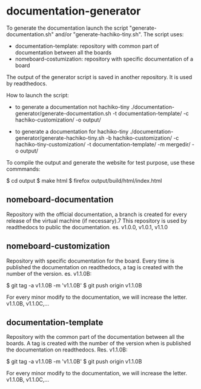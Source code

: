 documentation-generator
=======================

To generate the documentation launch the script "generate-documentation.sh" and/or "generate-hachiko-tiny.sh". The script uses:
- documentation-template: repository with common part of documentation between all the boards
- nomeboard-costumization: repository with specific documentation of a board

The output of the generator script is saved in another repository. It is used by readthedocs.

How to launch the script:

- to generate a documentation not hachiko-tiny
./documentation-generator/generate-documentation.sh -t documentation-template/ -c hachiko-customization/ -o output/

- to generate a documentation for hachiko-tiny
./documentation-generator/generate-hachiko-tiny.sh -b hachiko-customization/ -c hachiko-tiny-customization/ -t documentation-template/ -m mergedir/ -o output/

To compile the output and generate the website for test purpose, use these commmands:

$ cd output
$ make html
$ firefox output/build/html/index.html

nomeboard-documentation
-----------------------
Repository with the official documentation, a branch is created for every release of the virtual machine (if necessary).7
This repository is used by readthedocs to public the documentation.
es. v1.0.0, v1.0.1, v1.1.0

nomeboard-customization
-----------------------
Repository with specific documentation for the board. Every time is published the documentation on readthedocs, a tag is created with the number of the version.
es. v1.1.0B:

$ git tag -a v1.1.0B -m 'v1.1.0B'
$ git push origin v1.1.0B

For every minor modify to the documentation, we will increase the letter. v1.1.0B, v1.1.0C,...

documentation-template
----------------------
Repository with the common part of the documentation between all the boards. A tag is created with the number of the version when is published the documentation on readthedocs.
Res. v1.1.0B:

$ git tag -a v1.1.0B -m 'v1.1.0B'
$ git push origin v1.1.0B

For every minor modify to the documentation, we will increase the letter. v1.1.0B, v1.1.0C,...
